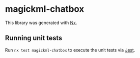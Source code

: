 # magickml-chatbox

This library was generated with [Nx](https://nx.dev).

## Running unit tests

Run `nx test magickml-chatbox` to execute the unit tests via [Jest](https://jestjs.io).
